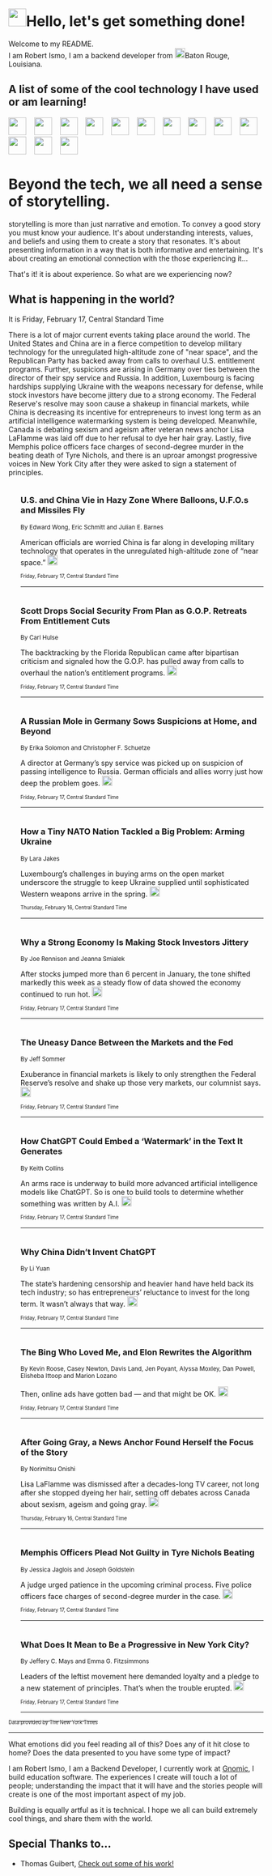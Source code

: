 <h1><img src="https://emojis.slackmojis.com/emojis/images/1643514375/3493/hot-coffee.gif?1643514375" width="35"/>Hello, let's get something done!</h1>

<p>Welcome to my README.<br/>
I am Robert Ismo, I am a backend developer from <img src="https://emojis.slackmojis.com/emojis/images/1638395689/50435/moulin_rouge.png?1638395689" width="20"/>Baton Rouge, Louisiana.</p>
<h2>A list of some of the cool technology I have used or am learning!</h2>
<p>
<img src="https://emojis.slackmojis.com/emojis/images/1643516091/21142/meow_bongotap.gif?1643516091" width="35" alt="">
<img src="https://img.shields.io/badge/Favorite%20Frontend%20Framework-SvelteKit-f83903" alt="">
<img src="https://img.shields.io/badge/Second%20Favorite-Vue-40b581" alt="">
<img src="https://img.shields.io/badge/Most%20Used%20Runtime-Nodejs-78b061" alt="">
<img src="https://emojis.slackmojis.com/emojis/images/1643517416/34482/fire.gif?1643517416" width="35" alt="">
<img src="https://img.shields.io/badge/Javascript%20But%20Better-Typescript-0078ca" alt="">
<img src="https://img.shields.io/badge/Favorite%20Language-Elixir-3e244d" alt="">
<img src="https://img.shields.io/badge/Containerize%20Everything-Docker-6ac9ef" alt="">
<img src="https://emojis.slackmojis.com/emojis/images/1643514596/5999/meow_party.gif?1643514596" width="35" alt="">
<img src="https://img.shields.io/badge/API%20Love%20Language-Graphql-de32a5" alt="">
<img src="https://img.shields.io/badge/Our%20Favorite%20Version%20Controller-Git-e94f33" alt="">
<img src="https://img.shields.io/badge/Favorite%20Database-Redis-d42d1d" alt="">
<img src="https://emojis.slackmojis.com/emojis/images/1643514559/5584/deployparrot.gif?1643514559" width="35" alt="">
<img src="https://img.shields.io/badge/Container%20Interstate-RabbitMQ-f66200" alt="">
<img src="https://img.shields.io/badge/Gotta%20Learn-Kubernetes-316adf" alt="">
<img src="https://img.shields.io/badge/Really%20Mature%20Now-WASM-654fef" alt="">
<img src="https://emojis.slackmojis.com/emojis/images/1666642497/61942/dance_vibe.gif?1666642497" width="35" alt="">
<img src="https://img.shields.io/badge/For%20My%20M1-ARM64-657d96" alt="">
<img src="https://img.shields.io/badge/Loving%20This%20So%20Much-TailwindCSS-17bcb5" alt="">
<img src="https://img.shields.io/badge/Cool%20Build%20Tool-Vite-f9cb24" alt="">
<img src="https://emojis.slackmojis.com/emojis/images/1669231376/62819/working-on-it.gif?1669231376" width="35" alt="">
<img src="https://img.shields.io/badge/Fun%20and%20Easy%20Database-MongoDB-5f8c49" alt="">
<img src="https://img.shields.io/badge/JS%20Life%20Support-NPM-c73737" alt="">
<img src="https://img.shields.io/badge/I%20Liked%20It-DynamoDB-0073b9" alt="">
<img src="https://emojis.slackmojis.com/emojis/images/1643514045/46/question.gif?1643514045" width="35" alt="">
<img src="https://img.shields.io/badge/cool-React-60d6f9" alt="">
<img src="https://img.shields.io/badge/Future%20Big%20Project-Lambda-f37e00" alt="">
<img src="https://img.shields.io/badge/NPM%20But%20Better-PNPM-f1aa07" alt="">
<img src="https://emojis.slackmojis.com/emojis/images/1643514943/9662/fbwow.gif?1643514943" width="35" alt="">
<img src="https://img.shields.io/badge/First%20Language-C-662079" alt="">
<img src="https://img.shields.io/badge/Where%20I%20Deploy%20Frontend-Vercel-000000" alt="">
<img src="https://img.shields.io/badge/Who%20Does%20not%20Want%20an%20App-Swift-f9492a" alt="">
<img src="https://emojis.slackmojis.com/emojis/images/1643514058/151/javascript.png?1643514058" width="35" alt="">
<img src="https://img.shields.io/badge/cool-Python-fbd542" alt="">
<img src="https://img.shields.io/badge/Favorite%20Something-Stripe-656cdc" alt="">
<img src="https://img.shields.io/badge/Of%20Course-HTML5-ed6327" alt="">
<img src="https://emojis.slackmojis.com/emojis/images/1660415405/60731/bomb.gif?1660415405" width="35" alt="">
<img src="https://img.shields.io/badge/hate-CSS-2964ec" alt="">
<img src="https://img.shields.io/badge/Learning-CircleCI-141215" alt="">
<img src="https://img.shields.io/badge/Learning-Rust-fbbb3b" alt="">
<img src="https://emojis.slackmojis.com/emojis/images/1660415397/60712/writing-hand.gif?1660415397" width="35" alt="">
<img src="https://img.shields.io/badge/Dev%20Browser%20of%20Choice-Firefox-cc4e26" alt="">
<img src="https://img.shields.io/badge/Recoverying%20From%20Windows-UNIX-1781e3" alt="">
<img src="https://img.shields.io/badge/LOVE-LogSeq-90c1c2" alt="">
<img src="https://emojis.slackmojis.com/emojis/images/1643514066/223/kirby.gif?1643514066" width="35" alt="">
<img src="https://img.shields.io/badge/Daily%20Driver-MacOS-e6e6e8" alt="">
<img src="https://img.shields.io/badge/Git%20Server-Github-000000" alt="">
<img src="https://img.shields.io/badge/enjoyable-EC2-f17428" alt="">
<img src="https://emojis.slackmojis.com/emojis/images/1643514239/2069/excited.gif?1643514239" width="35" alt="">
</p>
<h1>Beyond the tech, we all need a sense of storytelling.</h1>
<p>storytelling is more than just narrative and emotion. To convey a good story you must know your audience. It's about understanding interests, values, and beliefs and using them to create a story that resonates. It's about presenting information in a way that is both informative and entertaining. It's about creating an emotional connection with the those experiencing it...</p>
<p>That's it! it is about experience. So what are we experiencing now?</p>
<h2>What is happening in the world?</h2>
<p>It is Friday, February 17, Central Standard Time</p>
<p>
There is a lot of major current events taking place around the world. The United States and China are in a fierce competition to develop military technology for the unregulated high-altitude zone of &quot;near space&quot;, and the Republican Party has backed away from calls to overhaul U.S. entitlement programs. Further, suspicions are arising in Germany over ties between the director of their spy service and Russia. In addition, Luxembourg is facing hardships supplying Ukraine with the weapons necessary for defense, while stock investors have become jittery due to a strong economy. The Federal Reserve&#39;s resolve may soon cause a shakeup in financial markets, while China is decreasing its incentive for entrepreneurs to invest long term as an artificial intelligence watermarking system is being developed. Meanwhile, Canada is debating sexism and ageism after veteran news anchor Lisa LaFlamme was laid off due to her refusal to dye her hair gray. Lastly, five Memphis police officers face charges of second-degree murder in the beating death of Tyre Nichols, and there is an uproar amongst progressive voices in New York City after they were asked to sign a statement of principles.</p>
<ol>
<img src="https://img.shields.io/badge/-us-blue" alt="">
<h3>U.S. and China Vie in Hazy Zone Where Balloons, U.F.O.s and Missiles Fly</h3>
<sub>By Edward Wong, Eric Schmitt and Julian E. Barnes</sub>
<p>American officials are worried China is far along in developing military technology that operates in the unregulated high-altitude zone of “near space.”  <a href="https://nyti.ms/3XFTqzm"><img src="https://developer.nytimes.com/files/poweredby_nytimes_30b.png?v=1583354208352" height="20"></a></p>
<sub><sub>Friday, February 17, Central Standard Time</sub></sub>
<hr/>
<img src="https://img.shields.io/badge/-us-blue" alt="">
<h3>Scott Drops Social Security From Plan as G.O.P. Retreats From Entitlement Cuts</h3>
<sub>By Carl Hulse</sub>
<p>The backtracking by the Florida Republican came after bipartisan criticism and signaled how the G.O.P. has pulled away from calls to overhaul the nation’s entitlement programs.  <a href="https://nyti.ms/3YWvuZD"><img src="https://developer.nytimes.com/files/poweredby_nytimes_30b.png?v=1583354208352" height="20"></a></p>
<sub><sub>Friday, February 17, Central Standard Time</sub></sub>
<hr/>
<img src="https://img.shields.io/badge/-world-blue" alt="">
<h3>A Russian Mole in Germany Sows Suspicions at Home, and Beyond</h3>
<sub>By Erika Solomon and Christopher F. Schuetze</sub>
<p>A director at Germany’s spy service was picked up on suspicion of passing intelligence to Russia. German officials and allies worry just how deep the problem goes.  <a href="https://nyti.ms/3YGaxm0"><img src="https://developer.nytimes.com/files/poweredby_nytimes_30b.png?v=1583354208352" height="20"></a></p>
<sub><sub>Friday, February 17, Central Standard Time</sub></sub>
<hr/>
<img src="https://img.shields.io/badge/-world-blue" alt="">
<h3>How a Tiny NATO Nation Tackled a Big Problem: Arming Ukraine</h3>
<sub>By Lara Jakes</sub>
<p>Luxembourg’s challenges in buying arms on the open market underscore the struggle to keep Ukraine supplied until sophisticated Western weapons arrive in the spring.  <a href="https://nyti.ms/3YEG4EW"><img src="https://developer.nytimes.com/files/poweredby_nytimes_30b.png?v=1583354208352" height="20"></a></p>
<sub><sub>Thursday, February 16, Central Standard Time</sub></sub>
<hr/>
<img src="https://img.shields.io/badge/-business-blue" alt="">
<h3>Why a Strong Economy Is Making Stock Investors Jittery</h3>
<sub>By Joe Rennison and Jeanna Smialek</sub>
<p>After stocks jumped more than 6 percent in January, the tone shifted markedly this week as a steady flow of data showed the economy continued to run hot.  <a href="https://nyti.ms/3EiFtRd"><img src="https://developer.nytimes.com/files/poweredby_nytimes_30b.png?v=1583354208352" height="20"></a></p>
<sub><sub>Friday, February 17, Central Standard Time</sub></sub>
<hr/>
<img src="https://img.shields.io/badge/-business-blue" alt="">
<h3>The Uneasy Dance Between the Markets and the Fed</h3>
<sub>By Jeff Sommer</sub>
<p>Exuberance in financial markets is likely to only strengthen the Federal Reserve’s resolve and shake up those very markets, our columnist says.  <a href="https://nyti.ms/3lH5MKD"><img src="https://developer.nytimes.com/files/poweredby_nytimes_30b.png?v=1583354208352" height="20"></a></p>
<sub><sub>Friday, February 17, Central Standard Time</sub></sub>
<hr/>
<img src="https://img.shields.io/badge/-business-blue" alt="">
<h3>How ChatGPT Could Embed a ‘Watermark’ in the Text It Generates</h3>
<sub>By Keith Collins</sub>
<p>An arms race is underway to build more advanced artificial intelligence models like ChatGPT. So is one to build tools to determine whether something was written by A.I.  <a href="https://nyti.ms/3YRFiEi"><img src="https://developer.nytimes.com/files/poweredby_nytimes_30b.png?v=1583354208352" height="20"></a></p>
<sub><sub>Friday, February 17, Central Standard Time</sub></sub>
<hr/>
<img src="https://img.shields.io/badge/-business-blue" alt="">
<h3>Why China Didn’t Invent ChatGPT</h3>
<sub>By Li Yuan</sub>
<p>The state’s hardening censorship and heavier hand have held back its tech industry; so has entrepreneurs’ reluctance to invest for the long term. It wasn’t always that way.  <a href="https://nyti.ms/3lGxJlB"><img src="https://developer.nytimes.com/files/poweredby_nytimes_30b.png?v=1583354208352" height="20"></a></p>
<sub><sub>Friday, February 17, Central Standard Time</sub></sub>
<hr/>
<img src="https://img.shields.io/badge/-podcasts-blue" alt="">
<h3>The Bing Who Loved Me, and Elon Rewrites the Algorithm</h3>
<sub>By Kevin Roose, Casey Newton, Davis Land, Jen Poyant, Alyssa Moxley, Dan Powell, Elisheba Ittoop and Marion Lozano</sub>
<p>Then, online ads have gotten bad — and that might be OK.  <a href="https://nyti.ms/3YzcQr4"><img src="https://developer.nytimes.com/files/poweredby_nytimes_30b.png?v=1583354208352" height="20"></a></p>
<sub><sub>Friday, February 17, Central Standard Time</sub></sub>
<hr/>
<img src="https://img.shields.io/badge/-world-blue" alt="">
<h3>After Going Gray, a News Anchor Found Herself the Focus of the Story</h3>
<sub>By Norimitsu Onishi</sub>
<p>Lisa LaFlamme was dismissed after a decades-long TV career, not long after she stopped dyeing her hair, setting off debates across Canada about sexism, ageism and going gray.  <a href="https://nyti.ms/3S7qVcP"><img src="https://developer.nytimes.com/files/poweredby_nytimes_30b.png?v=1583354208352" height="20"></a></p>
<sub><sub>Thursday, February 16, Central Standard Time</sub></sub>
<hr/>
<img src="https://img.shields.io/badge/-us-blue" alt="">
<h3>Memphis Officers Plead Not Guilty in Tyre Nichols Beating</h3>
<sub>By Jessica Jaglois and Joseph Goldstein</sub>
<p>A judge urged patience in the upcoming criminal process. Five police officers face charges of second-degree murder in the case.  <a href="https://nyti.ms/3IyTBIs"><img src="https://developer.nytimes.com/files/poweredby_nytimes_30b.png?v=1583354208352" height="20"></a></p>
<sub><sub>Friday, February 17, Central Standard Time</sub></sub>
<hr/>
<img src="https://img.shields.io/badge/-nyregion-blue" alt="">
<h3>What Does It Mean to Be a Progressive in New York City?</h3>
<sub>By Jeffery C. Mays and Emma G. Fitzsimmons</sub>
<p>Leaders of the leftist movement here demanded loyalty and a pledge to a new statement of principles. That’s when the trouble erupted.  <a href="https://nyti.ms/3YGvhu0"><img src="https://developer.nytimes.com/files/poweredby_nytimes_30b.png?v=1583354208352" height="20"></a></p>
<sub><sub>Friday, February 17, Central Standard Time</sub></sub>
<hr/>
</ol>
<a href="https://developer.nytimes.com"><sub><sub>Data provided by The New York Times</sub></sub></a>
<hr/>
<p>What emotions did you feel reading all of this? Does any of it hit close to home? Does the data presented to you have some type of impact?</p>
<p>I am Robert Ismo, I am a Backend Developer, I currently work at <a href="https://gnomic.education/">Gnomic</a>, I build education software. The experiences I create will touch a lot of people; understanding the impact that it will have and the stories people will create is one of the most important aspect of my job.</p>
<p>Building is equally artful as it is technical. I hope we all can build extremely cool things, and share them with the world.</p>
<h2>Special Thanks to...</h2>
<ul>
<li>Thomas Guibert, <a href="https://github.com/thmsgbrt/thmsgbrt">Check out some of his work!</a></li>
</ul>
